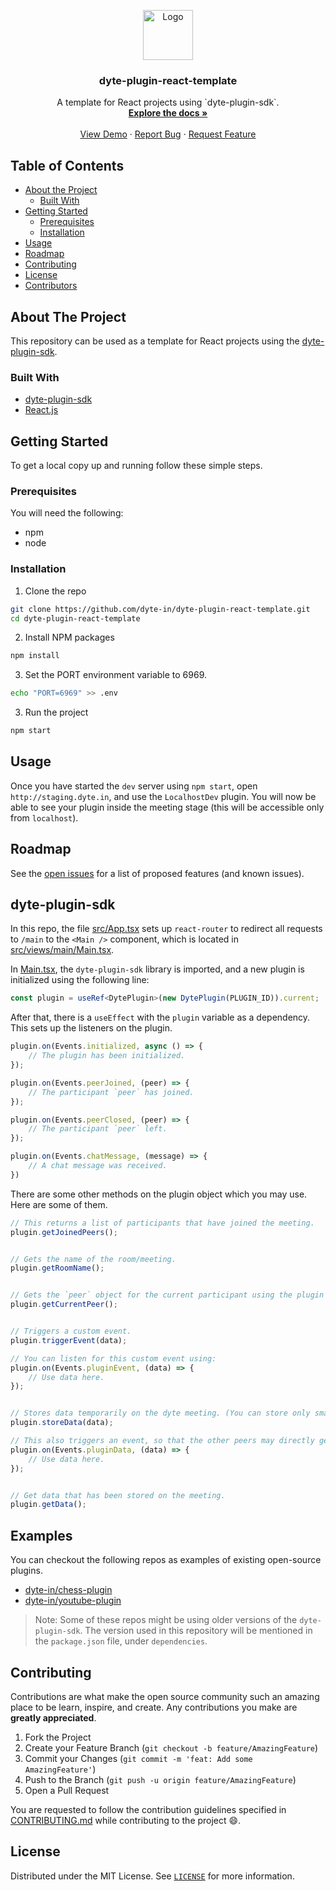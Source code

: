 <!-- PROJECT LOGO -->
<p align="center">
  <a href="https://dyte.in">
    <img src="https://dyte-uploads.s3.ap-south-1.amazonaws.com/dyte-logo-dark.svg" alt="Logo" width="80">
  </a>

  <h3 align="center">dyte-plugin-react-template</h3>

  <p align="center">
    A template for React projects using `dyte-plugin-sdk`.
    <br />
    <a href="https://github.com/dyte-in/dyte-plugin-react-template"><strong>Explore the docs »</strong></a>
    <br />
    <br />
    <a href="https://app.dyte.in">View Demo</a>
    ·
    <a href="https://github.com/dyte-in/dyte-plugin-react-template/issues">Report Bug</a>
    ·
    <a href="https://github.com/dyte-in/dyte-plugin-react-template/issues">Request Feature</a>
  </p>
</p>




<!-- TABLE OF CONTENTS -->
## Table of Contents

* [About the Project](#about-the-project)
  * [Built With](#built-with)
* [Getting Started](#getting-started)
  * [Prerequisites](#prerequisites)
  * [Installation](#installation)
* [Usage](#usage)
* [Roadmap](#roadmap)
* [Contributing](#contributing)
* [License](#license)
* [Contributors](#contributors-)



<!-- ABOUT THE PROJECT -->
## About The Project

This repository can be used as a template for React projects using the [dyte-plugin-sdk](https://www.npmjs.com/package/dyte-plugin-sdk).

### Built With

* [dyte-plugin-sdk](https://www.npmjs.com/package/dyte-plugin-sdk)
* [React.js](https://reactjs.org/)



<!-- GETTING STARTED -->
## Getting Started

To get a local copy up and running follow these simple steps.

### Prerequisites

You will need the following:
* npm
* node

### Installation
 
1. Clone the repo
```sh
git clone https://github.com/dyte-in/dyte-plugin-react-template.git
cd dyte-plugin-react-template
```
2. Install NPM packages
```sh
npm install
```
3. Set the PORT environment variable to 6969.
```sh
echo "PORT=6969" >> .env
```
3. Run the project
```sh
npm start
```


<!-- USAGE EXAMPLES -->
## Usage

Once you have started the `dev` server using `npm start`, open `http://staging.dyte.in`, and use the `LocalhostDev` plugin. You will now be able to see your plugin inside the meeting stage (this will be accessible only from `localhost`).

<!-- ROADMAP -->
## Roadmap

See the [open issues](https://github.com/dyte-in/dyte-plugin-react-template/issues) for a list of proposed features (and known issues).


## dyte-plugin-sdk

In this repo, the file [src/App.tsx](./src/App.tsx) sets up `react-router` to redirect all requests to `/main` to the `<Main />` component, which is located in [src/views/main/Main.tsx](src/views/main/Main.tsx).

In [Main.tsx](src/views/main/Main.tsx), the `dyte-plugin-sdk` library is imported, and a new plugin is initialized using the following line:

```ts
const plugin = useRef<DytePlugin>(new DytePlugin(PLUGIN_ID)).current;
```

After that, there is a `useEffect` with the `plugin` variable as a dependency. This sets up the listeners on the plugin.

```ts
plugin.on(Events.initialized, async () => {
    // The plugin has been initialized.
});

plugin.on(Events.peerJoined, (peer) => {
    // The participant `peer` has joined.
});

plugin.on(Events.peerClosed, (peer) => {
    // The participant `peer` left.
});

plugin.on(Events.chatMessage, (message) => {
    // A chat message was received.
})
```

There are some other methods on the plugin object which you may use. Here are some of them.

```ts
// This returns a list of participants that have joined the meeting.
plugin.getJoinedPeers();


// Gets the name of the room/meeting.
plugin.getRoomName();


// Gets the `peer` object for the current participant using the plugin (on the client side).
plugin.getCurrentPeer();


// Triggers a custom event.
plugin.triggerEvent(data);

// You can listen for this custom event using:
plugin.on(Events.pluginEvent, (data) => {
    // Use data here.
});


// Stores data temporarily on the dyte meeting. (You can store only small amounts of data).
plugin.storeData(data);

// This also triggers an event, so that the other peers may directly get the newly stored data.
plugin.on(Events.pluginData, (data) => {
    // Use data here.
});


// Get data that has been stored on the meeting.
plugin.getData();
```


## Examples

You can checkout the following repos as examples of existing open-source plugins.

- [dyte-in/chess-plugin](https://github.com/dyte-in/chess-plugin)
- [dyte-in/youtube-plugin](https://github.com/dyte-in/youtube-plugin)

> Note: Some of these repos might be using older versions of the `dyte-plugin-sdk`. The version used in this repository will be mentioned in the `package.json` file, under `dependencies`.



<!-- CONTRIBUTING -->
## Contributing

Contributions are what make the open source community such an amazing place to be learn, inspire, and create. Any contributions you make are **greatly appreciated**.

1. Fork the Project
2. Create your Feature Branch (`git checkout -b feature/AmazingFeature`)
3. Commit your Changes (`git commit -m 'feat: Add some AmazingFeature'`)
4. Push to the Branch (`git push -u origin feature/AmazingFeature`)
5. Open a Pull Request

You are requested to follow the contribution guidelines specified in [CONTRIBUTING.md](./CONTRIBUTING.md) while contributing to the project :smile:.

<!-- LICENSE -->
## License

Distributed under the MIT License. See [`LICENSE`](./LICENSE) for more information.




<!-- MARKDOWN LINKS & IMAGES -->
<!-- https://www.markdownguide.org/basic-syntax/#reference-style-links -->

